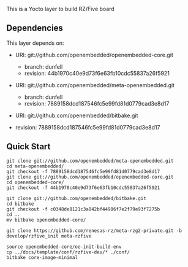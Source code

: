 This is a Yocto layer to build RZ/Five board

## Dependencies

This layer depends on:

* URI: git://github.com/openembedded/openembedded-core.git
  * branch: dunfell
  * revision: 44b1970c40e9d73f6e63fb10cdc55837a26f5921
* URI: git://github.com/openembedded/meta-openembedded.git
  * branch: dunfell
  * revision: 7889158dcd187546fc5e99fd81d0779cad3e8d17

* URI: git://github.com/openembedded/bitbake.git
* revision: 7889158dcd187546fc5e99fd81d0779cad3e8d17

## Quick Start

```text
git clone git://github.com/openembedded/meta-openembedded.git
cd meta-openembedded/
git checkout -f 7889158dcd187546fc5e99fd81d0779cad3e8d17
git clone git://github.com/openembedded/openembedded-core.git
cd openembedded-core/
git checkout -f 44b1970c40e9d73f6e63fb10cdc55837a26f5921

git clone git://github.com/openembedded/bitbake.git
cd bitbake
git checkout -f c0348de8121c3a842bf44906f7e2f79e93f7275b
cd ..
mv bitbake openembedded-core/

git clone https://github.com/renesas-rz/meta-rzg2-private.git -b develop/rzfive_init meta-rzfive

source openembedded-core/oe-init-build-env
cp ../docs/template/conf/rzfive-dev/* ./conf/
bitbake core-image-minimal
```


